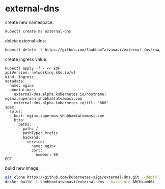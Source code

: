 # external-dns


create new namespace:
```bash
kubectl create ns external-dns
```

delete external-dns:
```bash
kubectl delete -f https://github.com/ShubhamTatvamasi/external-dns/raw/master/externaldns.yaml
```

create ingress value:
```
kubectl apply -f - << EOF
apiVersion: networking.k8s.io/v1
kind: Ingress
metadata:
  name: nginx
  annotations:
    external-dns.alpha.kubernetes.io/hostname: nginx.superman.shubhamtatvamasi.com
    external-dns.alpha.kubernetes.io/ttl: "600"
spec:
  rules:
  - host: nginx.superman.shubhamtatvamasi.com
    http:
      paths:
      - path: /
        pathType: Prefix
        backend:
          service:
            name: nginx
            port:
              number: 80
EOF
```

build new image:
```bash
git clone https://github.com/kubernetes-sigs/external-dns.git --depth 1
docker build -t shubhamtatvamasi/external-dns --build-arg ARCH=amd64 .
```
